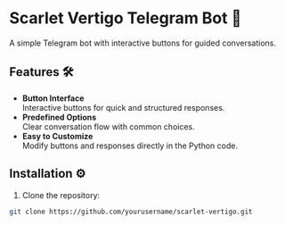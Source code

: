 # Scarlet Vertigo Telegram Bot 🤖

A simple Telegram bot with interactive buttons for guided conversations.

## Features 🛠️

- **Button Interface**  
  Interactive buttons for quick and structured responses.
- **Predefined Options**  
  Clear conversation flow with common choices.
- **Easy to Customize**  
  Modify buttons and responses directly in the Python code.

## Installation ⚙️

1. Clone the repository:
```bash
git clone https://github.com/yourusername/scarlet-vertigo.git
